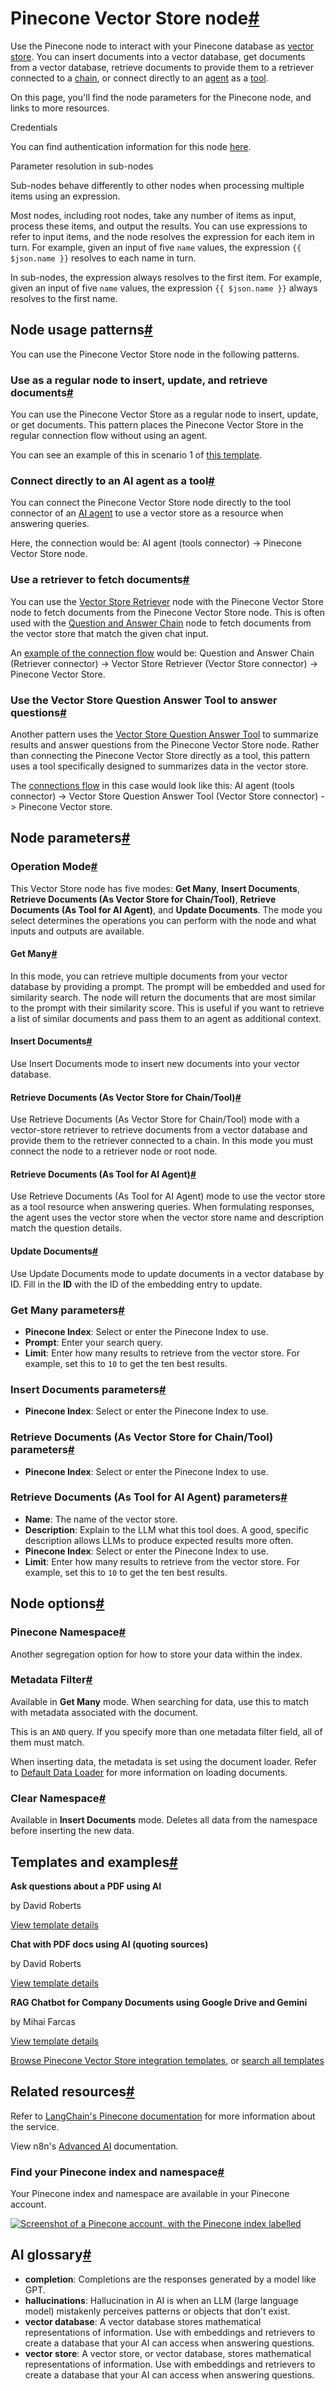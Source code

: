 [](https://github.com/n8n-io/n8n-docs/edit/main/docs/integrations/builtin/cluster-nodes/root-nodes/n8n-nodes-langchain.vectorstorepinecone.md "Edit this page")

# Pinecone Vector Store node[#](#pinecone-vector-store-node "Permanent link")

Use the Pinecone node to interact with your Pinecone database as [vector store](../../../../../glossary/#ai-vector-store). You can insert documents into a vector database, get documents from a vector database, retrieve documents to provide them to a retriever connected to a [chain](../../../../../glossary/#ai-chain), or connect directly to an [agent](../../../../../glossary/#ai-agent) as a [tool](../../../../../glossary/#ai-tool).

On this page, you'll find the node parameters for the Pinecone node, and links to more resources.

Credentials

You can find authentication information for this node [here](../../../credentials/pinecone/).

Parameter resolution in sub-nodes

Sub-nodes behave differently to other nodes when processing multiple items using an expression.

Most nodes, including root nodes, take any number of items as input, process these items, and output the results. You can use expressions to refer to input items, and the node resolves the expression for each item in turn. For example, given an input of five `name` values, the expression `{{ $json.name }}` resolves to each name in turn.

In sub-nodes, the expression always resolves to the first item. For example, given an input of five `name` values, the expression `{{ $json.name }}` always resolves to the first name.

## Node usage patterns[#](#node-usage-patterns "Permanent link")

You can use the Pinecone Vector Store node in the following patterns.

### Use as a regular node to insert, update, and retrieve documents[#](#use-as-a-regular-node-to-insert-update-and-retrieve-documents "Permanent link")

You can use the Pinecone Vector Store as a regular node to insert, update, or get documents. This pattern places the Pinecone Vector Store in the regular connection flow without using an agent.

You can see an example of this in scenario 1 of [this template](https://n8n.io/workflows/2165-chat-with-pdf-docs-using-ai-quoting-sources/).

### Connect directly to an AI agent as a tool[#](#connect-directly-to-an-ai-agent-as-a-tool "Permanent link")

You can connect the Pinecone Vector Store node directly to the tool connector of an [AI agent](../n8n-nodes-langchain.agent/) to use a vector store as a resource when answering queries.

Here, the connection would be: AI agent (tools connector) -> Pinecone Vector Store node.

### Use a retriever to fetch documents[#](#use-a-retriever-to-fetch-documents "Permanent link")

You can use the [Vector Store Retriever](../../sub-nodes/n8n-nodes-langchain.retrievervectorstore/) node with the Pinecone Vector Store node to fetch documents from the Pinecone Vector Store node. This is often used with the [Question and Answer Chain](../n8n-nodes-langchain.chainretrievalqa/) node to fetch documents from the vector store that match the given chat input.

An [example of the connection flow](https://n8n.io/workflows/1960-ask-questions-about-a-pdf-using-ai/) would be: Question and Answer Chain (Retriever connector) -> Vector Store Retriever (Vector Store connector) -> Pinecone Vector Store.

### Use the Vector Store Question Answer Tool to answer questions[#](#use-the-vector-store-question-answer-tool-to-answer-questions "Permanent link")

Another pattern uses the [Vector Store Question Answer Tool](../../sub-nodes/n8n-nodes-langchain.toolvectorstore/) to summarize results and answer questions from the Pinecone Vector Store node. Rather than connecting the Pinecone Vector Store directly as a tool, this pattern uses a tool specifically designed to summarizes data in the vector store.

The [connections flow](https://n8n.io/workflows/2705-chat-with-github-api-documentation-rag-powered-chatbot-with-pinecone-and-openai/) in this case would look like this: AI agent (tools connector) -> Vector Store Question Answer Tool (Vector Store connector) -> Pinecone Vector store.

## Node parameters[#](#node-parameters "Permanent link")

### Operation Mode[#](#operation-mode "Permanent link")

This Vector Store node has five modes: **Get Many**, **Insert Documents**, **Retrieve Documents (As Vector Store for Chain/Tool)**, **Retrieve Documents (As Tool for AI Agent)**, and **Update Documents**. The mode you select determines the operations you can perform with the node and what inputs and outputs are available.

#### Get Many[#](#get-many "Permanent link")

In this mode, you can retrieve multiple documents from your vector database by providing a prompt. The prompt will be embedded and used for similarity search. The node will return the documents that are most similar to the prompt with their similarity score. This is useful if you want to retrieve a list of similar documents and pass them to an agent as additional context.

#### Insert Documents[#](#insert-documents "Permanent link")

Use Insert Documents mode to insert new documents into your vector database.

#### Retrieve Documents (As Vector Store for Chain/Tool)[#](#retrieve-documents-as-vector-store-for-chaintool "Permanent link")

Use Retrieve Documents (As Vector Store for Chain/Tool) mode with a vector-store retriever to retrieve documents from a vector database and provide them to the retriever connected to a chain. In this mode you must connect the node to a retriever node or root node.

#### Retrieve Documents (As Tool for AI Agent)[#](#retrieve-documents-as-tool-for-ai-agent "Permanent link")

Use Retrieve Documents (As Tool for AI Agent) mode to use the vector store as a tool resource when answering queries. When formulating responses, the agent uses the vector store when the vector store name and description match the question details.

#### Update Documents[#](#update-documents "Permanent link")

Use Update Documents mode to update documents in a vector database by ID. Fill in the **ID** with the ID of the embedding entry to update.

### Get Many parameters[#](#get-many-parameters "Permanent link")

*   **Pinecone Index**: Select or enter the Pinecone Index to use.
*   **Prompt**: Enter your search query.
*   **Limit**: Enter how many results to retrieve from the vector store. For example, set this to `10` to get the ten best results.

### Insert Documents parameters[#](#insert-documents-parameters "Permanent link")

*   **Pinecone Index**: Select or enter the Pinecone Index to use.

### Retrieve Documents (As Vector Store for Chain/Tool) parameters[#](#retrieve-documents-as-vector-store-for-chaintool-parameters "Permanent link")

*   **Pinecone Index**: Select or enter the Pinecone Index to use.

### Retrieve Documents (As Tool for AI Agent) parameters[#](#retrieve-documents-as-tool-for-ai-agent-parameters "Permanent link")

*   **Name**: The name of the vector store.
*   **Description**: Explain to the LLM what this tool does. A good, specific description allows LLMs to produce expected results more often.
*   **Pinecone Index**: Select or enter the Pinecone Index to use.
*   **Limit**: Enter how many results to retrieve from the vector store. For example, set this to `10` to get the ten best results.

## Node options[#](#node-options "Permanent link")

### Pinecone Namespace[#](#pinecone-namespace "Permanent link")

Another segregation option for how to store your data within the index.

### Metadata Filter[#](#metadata-filter "Permanent link")

Available in **Get Many** mode. When searching for data, use this to match with metadata associated with the document.

This is an `AND` query. If you specify more than one metadata filter field, all of them must match.

When inserting data, the metadata is set using the document loader. Refer to [Default Data Loader](../../sub-nodes/n8n-nodes-langchain.documentdefaultdataloader/) for more information on loading documents.

### Clear Namespace[#](#clear-namespace "Permanent link")

Available in **Insert Documents** mode. Deletes all data from the namespace before inserting the new data.

## Templates and examples[#](#templates-and-examples "Permanent link")

**Ask questions about a PDF using AI**

by David Roberts

[View template details](https://n8n.io/workflows/1960-ask-questions-about-a-pdf-using-ai/)

**Chat with PDF docs using AI (quoting sources)**

by David Roberts

[View template details](https://n8n.io/workflows/2165-chat-with-pdf-docs-using-ai-quoting-sources/)

**RAG Chatbot for Company Documents using Google Drive and Gemini**

by Mihai Farcas

[View template details](https://n8n.io/workflows/2753-rag-chatbot-for-company-documents-using-google-drive-and-gemini/)

[Browse Pinecone Vector Store integration templates](https://n8n.io/integrations/pinecone-vector-store/), or [search all templates](https://n8n.io/workflows/)

## Related resources[#](#related-resources "Permanent link")

Refer to [LangChain's Pinecone documentation](https://js.langchain.com/docs/integrations/vectorstores/pinecone/) for more information about the service.

View n8n's [Advanced AI](../../../../../advanced-ai/) documentation.

### Find your Pinecone index and namespace[#](#find-your-pinecone-index-and-namespace "Permanent link")

Your Pinecone index and namespace are available in your Pinecone account.

[![Screenshot of a Pinecone account, with the Pinecone index labelled](../../../../../_images/integrations/builtin/cluster-nodes/vectorstorepinecone/pinecone-index-namespace.png)](https://docs.n8n.io/_images/integrations/builtin/cluster-nodes/vectorstorepinecone/pinecone-index-namespace.png)

## AI glossary[#](#ai-glossary "Permanent link")

*   **completion**: Completions are the responses generated by a model like GPT.
*   **hallucinations**: Hallucination in AI is when an LLM (large language model) mistakenly perceives patterns or objects that don't exist.
*   **vector database**: A vector database stores mathematical representations of information. Use with embeddings and retrievers to create a database that your AI can access when answering questions.
*   **vector store**: A vector store, or vector database, stores mathematical representations of information. Use with embeddings and retrievers to create a database that your AI can access when answering questions.